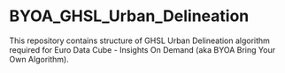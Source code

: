 # BYOA_GHSL_Urban_Delineation

This repository contains structure of GHSL Urban Delineation algorithm
required for Euro Data Cube - Insights On Demand (aka BYOA Bring Your Own Algorithm).
